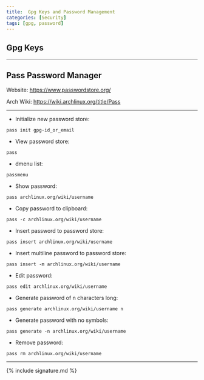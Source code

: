 ```yaml
---
title:  Gpg Keys and Password Management
categories: [Security]
tags: [gpg, password]
---
```


## Gpg Keys

---

## Pass Password Manager

Website:
<a href="https://www.passwordstore.org/" target="_blank">https://www.passwordstore.org/</a>

Arch Wiki:
<a href="https://wiki.archlinux.org/title/Pass" target="_blank">https://wiki.archlinux.org/title/Pass</a>

---

- Initialize new password store:
```terminal
pass init gpg-id_or_email
```

- View password store:
```terminal
pass
```

- dmenu list:
```terminal
passmenu
```

- Show password:
```terminal
pass archlinux.org/wiki/username
```

- Copy password to clipboard:
```terminal
pass -c archlinux.org/wiki/username
```

- Insert password to password store:
```terminal
pass insert archlinux.org/wiki/username
```

- Insert multiline password to password store:
```terminal
pass insert -m archlinux.org/wiki/username
```

- Edit password:
```terminal
pass edit archlinux.org/wiki/username
```

- Generate password of n characters long:
```terminal
pass generate archlinux.org/wiki/username n
```

- Generate password with no symbols:
```terminal
pass generate -n archlinux.org/wiki/username
```

- Remove password:
```terminal
pass rm archlinux.org/wiki/username
```

---

{% include signature.md %}
